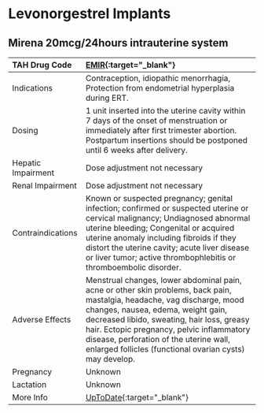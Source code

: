 # Levonorgestrel Implants

## Mirena 20mcg/24hours intrauterine system

| TAH Drug Code      | [EMIR](https://www.tahsda.org.tw/drugs/hissearch.php?drug_code=EMIR){:target="_blank"}                                                                                                                                                                                                                                                                         |
|:-------------------|:---------------------------------------------------------------------------------------------------------------------------------------------------------------------------------------------------------------------------------------------------------------------------------------------------------------------------------------------------------------|
| Indications        | Contraception, idiopathic menorrhagia, Protection from endometrial hyperplasia during ERT.                                                                                                                                                                                                                                                                     |
| Dosing             | 1 unit inserted into the uterine cavity within 7 days of the onset of menstruation or immediately after first trimester abortion. Postpartum insertions should be postponed until 6 weeks after delivery.                                                                                                                                                      |
| Hepatic Impairment | Dose adjustment not necessary                                                                                                                                                                                                                                                                                                                                  |
| Renal Impairment   | Dose adjustment not necessary                                                                                                                                                                                                                                                                                                                                  |
| Contraindications  | Known or suspected pregnancy; genital infection; confirmed or suspected uterine or cervical malignancy; Undiagnosed abnormal uterine bleeding; Congenital or acquired uterine anomaly including fibroids if they distort the uterine cavity; acute liver disease or liver tumor; active thrombophlebitis or thromboembolic disorder.                           |
| Adverse Effects    | Menstrual changes, lower abdominal pain, acne or other skin problems, back pain, mastalgia, headache, vag discharge, mood changes, nausea, edema, weight gain, decreased libido, sweating, hair loss, greasy hair. Ectopic pregnancy, pelvic inflammatory disease, perforation of the uterine wall, enlarged follicles (functional ovarian cysts) may develop. |
| Pregnancy          | Unknown                                                                                                                                                                                                                                                                                                                                                        |
| Lactation          | Unknown                                                                                                                                                                                                                                                                                                                                                        |
| More Info          | [UpToDate](https://www.uptodate.com/contents/levonorgestrel-implants-drug-information){:target="_blank"}                                                                                                                                                                                                                                                       |

